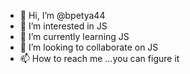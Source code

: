 - 👋 Hi, I’m @bpetya44
- 👀 I’m interested in JS
- 🌱 I’m currently learning JS
- 💞️ I’m looking to collaborate on JS
- 📫 How to reach me ...you can figure it

<!---
bpetya44/bpetya44 is a ✨ special ✨ repository because its `README.md` (this file) appears on your GitHub profile.
You can click the Preview link to take a look at your changes.
--->
